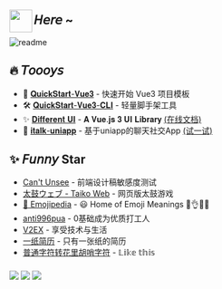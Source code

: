 ### 

<img align='left' width='40' src='https://emojis.slackmojis.com/emojis/images/1623215441/44110/cat_pls.gif?1623215441'/> 

## 𝘏𝘦𝘳𝘦 ~ 

<div align=''>
  <img alt='readme' src="https://github-readme-stats.vercel.app/api?username=yesmore&show_icons=true&theme=radical" />   
</div>


 ## 🔥 𝘛𝘰𝘰𝘰𝘺𝘴

- 🚀 <a href='https://github.com/yesmore/QuickStart-Vue3' target='_blank'>𝐐𝐮𝐢𝐜𝐤𝐒𝐭𝐚𝐫𝐭-𝐕𝐮𝐞𝟑</a> - 快速开始 Vue3 项目模板
- 🛠️ <a href='https://github.com/yesmore/QuickStart-Vue3' target='_blank'>𝐐𝐮𝐢𝐜𝐤𝐒𝐭𝐚𝐫𝐭-𝐕𝐮𝐞𝟑-𝐂𝐋𝐈</a> - 轻量脚手架工具
- ✨ [𝐃𝐢𝐟𝐟𝐞𝐫𝐞𝐧𝐭 𝐔𝐈](https://github.com/yesmore/different-ui) - 𝐀 𝐕𝐮𝐞.𝐣𝐬 𝟑 𝐔𝐈 𝐋𝐢𝐛𝐫𝐚𝐫𝐲 [(在线文档)](https://yesmore.cc/Different-UI/)
-  ​:orange_book: [𝐢𝐭𝐚𝐥𝐤-𝐮𝐧𝐢𝐚𝐩𝐩](https://github.com/yesmore/italk-uniapp) - 基于uniapp的聊天社交App [(试一试)](http://italk.auao.top)

## ✨ 𝘍𝘶𝘯𝘯𝘺 Star

- [Can't Unsee](https://cantunsee.space/) - 前端设计稿敏感度测试
- [太鼓ウェブ - Taiko Web](https://taiko.bui.pm/) - 网页版太鼓游戏
- [📙 Emojipedia](https://emojipedia.org/) - 😃 Home of Emoji Meanings 💁👌🎍😍
- [anti996pua](https://anti996pua.github.io/) - 0基础成为优质打工人
- [V2EX](https://www.v2ex.com/#) - 享受技术与生活
- [一纸简历](https://cv.devtool.tech/app) - 只有一张纸的简历
- [普通字符转花里胡哨字符](https://beizhedenglong.github.io/weird-fonts/) - 𝕃𝕚𝕜𝕖 𝕥𝕙𝕚𝕤

### 
<a href='https://yesmore.cc' target='_blank'><img src='https://img.shields.io/website?down_message=%E5%93%A6%E8%B1%81&label=Blog&logo=github&up_message=more about me&url=https%3A%2F%2Fyesmore.cc'/></a>
<a href='https://gitter.im/yesmore/yesmoreforchat'><img src='https://badges.gitter.im/yesmore/yesmoreforchat.svg'/></a>
<img src="https://visitor-badge.glitch.me/badge?page_id=yesmore.yesmore" />
